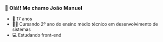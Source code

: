 ### 👋 Olá!! Me chamo João Manuel 

 - 🎂 17 anos <br>
 - 👨‍💻 Cursando 2º ano do ensino médio técnico em desenvolvimento de sistemas <br>
 - 💻 Estudando front-end



